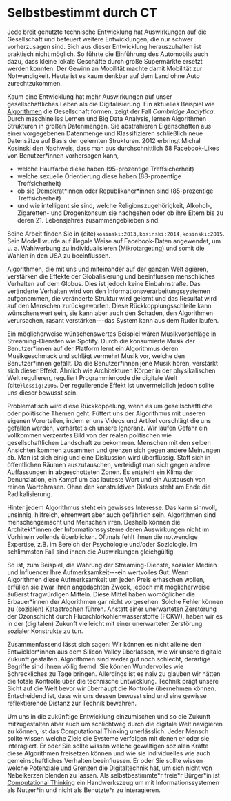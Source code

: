 # Selbstbestimmt durch CT

Jede breit genutzte technische Entwicklung hat Auswirkungen auf die Gesellschaft und befeuert weitere Entwicklungen, die nur schwer vorherzusagen sind.
Sich aus dieser Entwicklung herauszuhalten ist praktisch nicht möglich.
So führte die Einführung des Automobils auch dazu, dass kleine lokale Geschäfte durch große Supermärkte ersetzt werden konnten.
Der Gewinn an Mobilität machte damit Mobilität zur Notwendigkeit.
Heute ist es kaum denkbar auf dem Land ohne Auto zurechtzukommen.

Kaum eine Entwicklung hat mehr Auswirkungen auf unser gesellschaftliches Leben als die Digitalisierung.
Ein aktuelles Beispiel wie [Algorithmen](def-algorithm) die Gesellschaft formen, zeigt der Fall *Cambridge Analytica*:
Durch maschinelles Lernen und Big Data Analysis, lernen Algorithmen Strukturen in großen Datenmengen.
Sie abstrahieren Eigenschaften aus einer vorgegebenen Datenmenge und Klassifizieren schließlich neue Datensätze auf Basis der gelernten Strukturen.
2012 erbringt Michal Kosinski den Nachweis, dass man aus durchschnittlich 68 Facebook-Likes von Benutzer\*innen vorhersagen kann,
- welche Hautfarbe diese haben (95-prozentige Treffsicherheit)
- welche sexuelle Orientierung diese haben (88-prozentige Treffsicherheit)
- ob sie Demokrat\*innen oder Republikaner\*innen sind (85-prozentige Treffsicherheit)
- und wie intelligent sie sind, welche Religionszugehörigkeit, Alkohol-, Zigaretten- und Drogenkonsum sie nachgehen oder ob ihre Eltern bis zu deren 21. Lebensjahres zusammengeblieben sind.

Seine Arbeit finden Sie in {cite}`kosinski:2013,kosinski:2014,kosinski:2015`.
Sein Modell wurde auf illegale Weise auf Facebook-Daten angewendet, um u. a. Wahlwerbung zu individualisieren (Mikrotargeting) und somit die Wahlen in den USA zu beeinflussen.

Algorithmen, die mit uns und miteinander auf der ganzen Welt agieren, verstärken die Effekte der Globalisierung und beeinflussen menschliches Verhalten auf dem Globus.
Dies ist jedoch keine Einbahnstraße.
Das veränderte Verhalten wird von den Informationsverarbeitungssystemen aufgenommen, die veränderte Struktur wird gelernt und das Resultat wird auf den Menschen zurückgeworfen.
Diese Rückkopplungsschleife kann wünschenswert sein, sie kann aber auch den Schaden, den Algorithmen verursachen, rasant verstärken---das System kann aus dem Ruder laufen.

Ein möglicherweise wünschenswertes Beispiel wären Musikvorschläge in Streaming-Diensten wie Spotify.
Durch die konsumierte Musik der Benutzer\*innen auf der Platform lernt ein Algorithmus deren Musikgeschmack und schlägt vermehrt Musik vor, welche den Benutzer\*innen gefällt.
Da die Benutzer\*innen jene Musik hören, verstärkt sich dieser Effekt.
Ähnlich wie Architekturen Körper in der physikalischen Welt regulieren, reguliert Programmiercode die digitale Welt {cite}`lessig:2006`.
Der regulierende Effekt ist unvermeidlich jedoch sollte uns dieser bewusst sein.

Problematisch wird diese Rückkoppelung, wenn es um gesellschaftliche oder politische Themen geht.
Füttert uns der Algorithmus mit unseren eigenen Vorurteilen, indem er uns Videos und Artikel vorschlägt die uns gefallen werden, verhärtet sich unsere Ignoranz.
Wir laufen Gefahr ein vollkommen verzerrtes Bild von der realen politischen wie gesellschaftlichen Landschaft zu bekommen.
Menschen mit den selben Ansichten kommen zusammen und grenzen sich gegen andere Meinungen ab.
Man ist sich einig und eine Diskussion wird überflüssig.
Statt sich in öffentlichen Räumen auszutauschen, verteidigt man sich gegen andere Auffassungen in abgeschotteten Zonen.
Es entsteht ein Klima der Denunziation, ein Kampf um das lauteste Wort und ein Austausch von reinen Wortphrasen.
Ohne den konstruktiven Diskurs steht am Ende die Radikalisierung.

Hinter jedem Algorithmus steht ein gewisses Interesse.
Das kann sinnvoll, unsinnig, hilfreich, ehrenwert aber auch gefährlich sein.
Algorithmen sind menschengemacht und Menschen irren.
Deshalb können die Architekt\*innen der Informationssysteme deren Auswirkungen nicht im Vorhinein vollends überblicken.
Oftmals fehlt ihnen die notwendige Expertise, z.B. im Bereich der Psychologie und/oder Soziologie.
Im schlimmsten Fall sind ihnen die Auswirkungen gleichgültig.

So ist, zum Beispiel, die Währung der Streaming-Dienste, sozialer Medien und Influencer Ihre Aufmerksamkeit---ein wertvolles Gut.
Wenn Algorithmen diese Aufmerksamkeit um jeden Preis erhaschen wollen, erfüllen sie zwar ihren angedachten Zweck, jedoch mit möglicherweise äußerst fragwürdigen Mitteln.
Diese Mittel haben womöglicher die Erbauer\*innen der Algorithmen gar nicht vorgesehen.
Solche Fehler können zu (sozialen) Katastrophen führen.
Anstatt einer unerwarteten Zerstörung der Ozonschicht durch Fluorchlorkohlenwasserstoffe (FCKW), haben wir es in der (digitalen) Zukunft vielleicht mit einer unerwarteter Zerstörung sozialer Konstrukte zu tun.

Zusammenfassend lässt sich sagen: Wir können es nicht alleine den Entwickler\*innen aus dem Silicon Valley überlassen, wie wir unsere digitale Zukunft gestalten.
Algorithmen sind weder gut noch schlecht, derartige Begriffe sind ihnen völlig fremd.
Sie können Wundervolles wie Schreckliches zu Tage bringen.
Allerdings ist es naiv zu glauben wir hätten die totale Kontrolle über die technische Entwicklung.
Technik prägt unsere Sicht auf die Welt bevor wir überhaupt die Kontrolle übernehmen können.
Entscheidend ist, dass wir uns dessen bewusst sind und eine gewisse reflektierende Distanz zur Technik bewahren.

Um uns in die zukünftige Entwicklung einzumischen und so die Zukunft mitzugestalten aber auch um schlichtweg durch die digitale Welt navigieren zu können, ist das Computational Thinking unerlässlich.
Jeder Mensch sollte wissen welche Ziele die Systeme verfolgen mit denen er oder sie interagiert.
Er oder Sie sollte wissen welche gewaltigen sozialen Kräfte diese Algorithmen freisetzen können und wie sie individuelles wie auch gemeinschaftliches Verhalten beeinflussen.
Er oder Sie sollte wissen welche Potenziale und Grenzen die Digitaltechnik hat, um sich nicht von Nebelkerzen blenden zu lassen.
Als selbstbestimmte\*r freie\*r Bürger\*in ist [Computational Thinking](sec-what-is-ct) ein Handwerkszeug um mit Informationssystemen als Nutzer\*in und nicht als Benutzte\*r zu interagieren.
